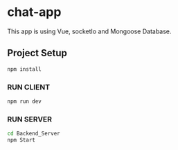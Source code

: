 # chat-app

This app is using  Vue, socketIo and Mongoose Database.


## Project Setup

```sh
npm install
```

### RUN CLIENT

```sh
npm run dev
```

### RUN SERVER

```sh
cd Backend_Server
npm Start
```
<!-- 
### or RUNNING SERVER API

```sh
cd Backend_API
npm Start
``` -->